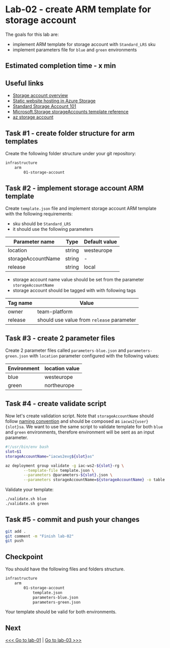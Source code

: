 # Lab-02 - create ARM template for storage account

The goals for this lab are:

* implement ARM template for storage account with `Standard_LRS` sku
* implement parameters file for `blue` and `green` environments

## Estimated completion time - x min

## Useful links

* [Storage account overview](https://docs.microsoft.com/en-us/azure/storage/common/storage-account-overview)
* [Static website hosting in Azure Storage](https://docs.microsoft.com/en-us/azure/storage/blobs/storage-blob-static-website)
* [Standard Storage Account 101](https://github.com/Azure/azure-quickstart-templates/tree/master/101-storage-account-create)
* [Microsoft.Storage storageAccounts template reference](https://docs.microsoft.com/en-us/azure/templates/microsoft.storage/2019-06-01/storageaccounts)
* [az storage account](https://docs.microsoft.com/en-us/cli/azure/storage/account?view=azure-cli-latest)

## Task #1 - create folder structure for arm templates

Create the following folder structure under your git repository:

```txt
infrastructure
    arm
        01-storage-account
```

## Task #2 - implement storage account ARM template

Create `template.json` file and implement storage account ARM template with the following requirements:

* sku should be `Standard_LRS`
* it should use the following parameters

| Parameter name  | Type | Default value|
|---|---|---|
| location | string | westeurope |
| storageAccountName | string | - |
| release | string | local |

* storage account name value should be set from the parameter `storageAccountName`
* storage account should be tagged with with following tags

| Tag name  | Value |
|---|---|
| owner | team-platform |
| release | should use value from `release` parameter |

## Task #3 - create 2 parameter files

Create 2 parameter files called `parameters-blue.json` and `parameters-green.json` with `location` parameter configured with the following values:

| Environment  | location value |
|---|---|
| blue | westeurope |
| green | northeurope |

## Task #4 - create validate script

Now let's create validation script.
Note that `storageAccountName` should follow [naming convention](../../conventions.md) and should be composed as `iacws2{user}{slot}sa`.
We want to use the same script to validate template for both `blue` and `green` environments, therefore environment will be sent as an input parameter.

```bash
#!/usr/bin/env bash
slot=$1
storageAccountName="iacws2evg${slot}as"

az deployment group validate -g iac-ws2-${slot}-rg \
        --template-file template.json \
        --parameters @parameters-${slot}.json \
        --parameters storageAccountName=${storageAccountName} -o table
```

Validate your template:

```bash
./validate.sh blue
./validate.sh green
```

## Task #5 - commit and push your changes

```bash
git add .
git comment -m "Finish lab-02"
git push
```

## Checkpoint

You should have the following files and folders structure.

```txt
infrastructure
    arm
        01-storage-account
            template.json
            parameters-blue.json
            parameters-green.json
```

Your template should be valid for both environments.

## Next

[<<< Go to lab-01](../lab-01/readme.md) | [Go to lab-03 >>>](../lab-03/readme.md) 
